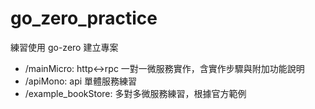 # go_zero_practice
練習使用 go-zero 建立專案

* /mainMicro: http<->rpc 一對一微服務實作，含實作步驟與附加功能說明
* /apiMono: api 單體服務練習
* /example_bookStore: 多對多微服務練習，根據官方範例

